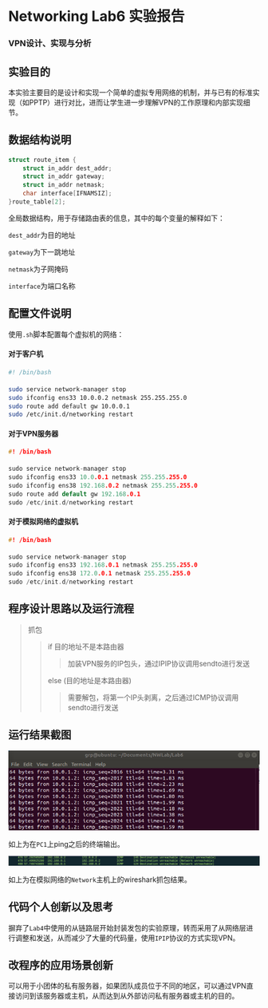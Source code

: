 # Networking Lab6 实验报告

### VPN设计、实现与分析



## 实验目的

本实验主要目的是设计和实现一个简单的虚拟专用网络的机制，并与已有的标准实现（如PPTP）进行对比，进而让学生进一步理解VPN的工作原理和内部实现细节。



## 数据结构说明

```c
struct route_item {
	struct in_addr dest_addr;
	struct in_addr gateway;
	struct in_addr netmask;
	char interface[IFNAMSIZ];
}route_table[2];
```

全局数据结构，用于存储路由表的信息，其中的每个变量的解释如下：

`dest_addr`为目的地址

`gateway`为下一跳地址

`netmask`为子网掩码

`interface`为端口名称



## 配置文件说明

使用`.sh`脚本配置每个虚拟机的网络：

#### 对于客户机

```bash
#! /bin/bash

sudo service network-manager stop
sudo ifconfig ens33 10.0.0.2 netmask 255.255.255.0
sudo route add default gw 10.0.0.1
sudo /etc/init.d/networking restart
```

#### 对于VPN服务器

```c
#! /bin/bash

sudo service network-manager stop
sudo ifconfig ens33 10.0.0.1 netmask 255.255.255.0
sudo ifconfig ens38 192.168.0.2 netmask 255.255.255.0
sudo route add default gw 192.168.0.1
sudo /etc/init.d/networking restart
```

#### 对于模拟网络的虚拟机

```c
#! /bin/bash

sudo service network-manager stop
sudo ifconfig ens33 192.168.0.1 netmask 255.255.255.0
sudo ifconfig ens38 172.0.0.1 netmask 255.255.255.0
sudo /etc/init.d/networking restart
```



## 程序设计思路以及运行流程

> 抓包
>
> > if 目的地址不是本路由器
> >
> > > 加装VPN服务的IP包头，通过IPIP协议调用sendto进行发送
> > >
> >
> > else (目的地址是本路由器)
> >
> > > 需要解包，将第一个IP头剥离，之后通过ICMP协议调用sendto进行发送



## 运行结果截图

![运行截图-ping](./运行截图-ping.PNG)

如上为在`PC1`上ping之后的终端输出。



![运行截图-抓包](./运行截图-抓包.PNG)

如上为在模拟网络的`Network`主机上的wireshark抓包结果。



## 代码个人创新以及思考

摒弃了`Lab4`中使用的从链路层开始封装发包的实验原理，转而采用了从网络层进行调整和发送，从而减少了大量的代码量，使用`IPIP`协议的方式实现VPN。



## 改程序的应用场景创新

可以用于小团体的私有服务器，如果团队成员位于不同的地区，可以通过VPN直接访问到该服务器或主机，从而达到从外部访问私有服务器或主机的目的。
